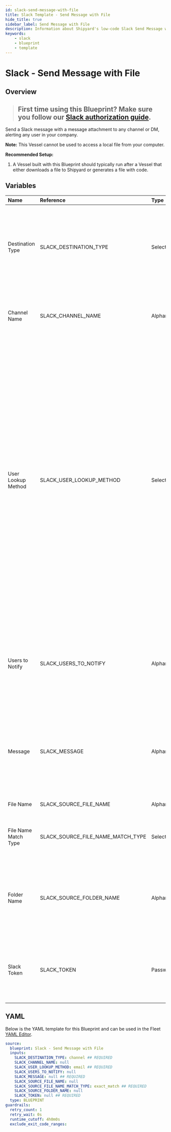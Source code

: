 ```yaml
---
id: slack-send-message-with-file
title: Slack Template - Send Message with File
hide_title: true
sidebar_label: Send Message with File
description: Information about Shipyard's low-code Slack Send Message with File blueprint. Send a Slack message with a message attachment to any channel or DM, alerting any user in your company.
keywords:
    - slack
    - blueprint
    - template
---
```


# Slack - Send Message with File

## Overview

> ## **First time using this Blueprint? Make sure you follow our [Slack authorization guide](https://www.shipyardapp.com/docs/blueprint-library/slack/slack-authorization/)**.

Send a Slack message with a message attachment to any channel or DM, alerting any user in your company.

**Note:** This Vessel cannot be used to access a local file from your computer.

**Recommended Setup:**

1. A Vessel built with this Blueprint should typically run after a Vessel that either downloads a file to Shipyard or generates a file with code. 



## Variables

| Name                 | Reference                         | Type         | Required           | Default       | Options                                                                                              | Description                                                                                                                                                                                                                                                                                                                                                                                                                                                                                                                                                                                                                                                                                                                                        |
|:---------------------|:----------------------------------|:-------------|:-------------------|:--------------|:-----------------------------------------------------------------------------------------------------|:---------------------------------------------------------------------------------------------------------------------------------------------------------------------------------------------------------------------------------------------------------------------------------------------------------------------------------------------------------------------------------------------------------------------------------------------------------------------------------------------------------------------------------------------------------------------------------------------------------------------------------------------------------------------------------------------------------------------------------------------------|
| Destination Type     | SLACK_DESTINATION_TYPE            | Select       | :white_check_mark: | `channel`     | Channel: `channel`<br></br><br></br>DM: `dm`                                                         | The type of location where you want your message to be sent.  If Channel is selected, a message can be sent directly to a channel.  If DM is selected, users can be sent messages directly from your app.                                                                                                                                                                                                                                                                                                                                                                                                                                                                                                                                          |
| Channel Name         | SLACK_CHANNEL_NAME                | Alphanumeric | :heavy_minus_sign: | -             | -                                                                                                    | The name of the channel where you want your message to be sent, without the # prefix. This field will be ignored if the destination type is DM.                                                                                                                                                                                                                                                                                                                                                                                                                                                                                                                                                                                                    |
| User Lookup Method   | SLACK_USER_LOOKUP_METHOD          | Select       | :white_check_mark: | `email`       | Display Name: `display_name`<br></br><br></br>Real Name: `real_name`<br></br><br></br>Email: `email` | Used to determine what data point to look at to find a User's ID for notification tagging.  Email - the email address of the user in your Slack workspace. We recommend using this field when possible, as it cannot be changed by a user.  Real Name - Full Name that a user has set for themselves in Slack. This value may be inconsistent if your organization doesn't enforce naming standards, and it can be changed by a user.  Display Name - the @username that you use to reference someone directly in slack. Must be referenced without the @ symbol. For more important notifications, it's inadvisable to use this method because users can easily change this name on their own and multiple users can share the same display name. |
| Users to Notify      | SLACK_USERS_TO_NOTIFY             | Alphanumeric | :heavy_minus_sign: | -             | -                                                                                                    | A comma separated list of case insensitive user information, used to look up user IDs. The user information needs to match the selected User Lookup Method. This field is only required if the Destination Type is DM.                                                                                                                                                                                                                                                                                                                                                                                                                                                                                                                             |
| Message              | SLACK_MESSAGE                     | Alphanumeric | :white_check_mark: | -             | -                                                                                                    | The message that you want sent to a user. You can use all of the same markdown syntax that you would typically use in a Slack message. If you want to create a link in your message, you can use the format of <www.website.com                                                                                                                                                                                                                                                                                                                                                                                                                                                                                                                    |
| File Name            | SLACK_SOURCE_FILE_NAME            | Alphanumeric | :heavy_minus_sign: | -             | -                                                                                                    | The name of the file you want to search for.                                                                                                                                                                                                                                                                                                                                                                                                                                                                                                                                                                                                                                                                                                       |
| File Name Match Type | SLACK_SOURCE_FILE_NAME_MATCH_TYPE | Select       | :white_check_mark: | `exact_match` | Regex: `regex_match`<br></br><br></br>Exact: `exact_match`                                           | Determines if the text in "File Name" will look for one file with exact match, or multiple files using regex.                                                                                                                                                                                                                                                                                                                                                                                                                                                                                                                                                                                                                                      |
| Folder Name          | SLACK_SOURCE_FOLDER_NAME          | Alphanumeric | :heavy_minus_sign: | -             | -                                                                                                    | The folder that the file can be found in. Unless specified elsewhere, starts by looking in the current working directory. Can contain leading, trailing, or no slashes (if only looking for the file in a single folder).                                                                                                                                                                                                                                                                                                                                                                                                                                                                                                                          |
| Slack Token          | SLACK_TOKEN                       | Password     | :white_check_mark: | -             | -                                                                                                    | The Bot User Oauth Token that is used to programmatically send messages by your specific application. Read Authorization documentation for more information.                                                                                                                                                                                                                                                                                                                                                                                                                                                                                                                                                                                       |


## YAML

Below is the YAML template for this Blueprint and can be used in the Fleet [YAML Editor](../../reference/fleets/yaml-editor.md).

```yaml
source:
  blueprint: Slack - Send Message with File
  inputs:
    SLACK_DESTINATION_TYPE: channel ## REQUIRED
    SLACK_CHANNEL_NAME: null 
    SLACK_USER_LOOKUP_METHOD: email ## REQUIRED
    SLACK_USERS_TO_NOTIFY: null 
    SLACK_MESSAGE: null ## REQUIRED
    SLACK_SOURCE_FILE_NAME: null 
    SLACK_SOURCE_FILE_NAME_MATCH_TYPE: exact_match ## REQUIRED
    SLACK_SOURCE_FOLDER_NAME: null 
    SLACK_TOKEN: null ## REQUIRED
  type: BLUEPRINT
guardrails:
  retry_count: 1
  retry_wait: 0s
  runtime_cutoff: 4h0m0s
  exclude_exit_code_ranges:
```
